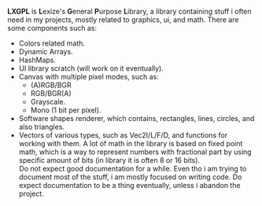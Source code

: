 **LXGPL** is **L**exize's **G**eneral **P**urpose **L**ibrary, a library containing stuff i often need in my projects, mostly related to graphics, ui, and math.
There are some components such as:
* Colors related math.
* Dynamic Arrays.
* HashMaps.
* UI library scratch (will work on it eventually).
* Canvas with multiple pixel modes, such as:
    * (A)RGB/BGR
    * RGB/BGR(A)
    * Grayscale.
    * Mono (1 bit per pixel).
* Software shapes renderer, which contains, rectangles, lines, circles, and also triangles.
* Vectors of various types, such as Vec2I/L/F/D, and functions for working with them.
A lot of math in the library is based on fixed point math, which is a way to represent numbers with fractional part by using specific amount of bits (in library it is often 8 or 16 bits).\
Do not expect good documentation for a while. Even tho i am trying to document most of the stuff, i am mostly focused on writing code. Do expect documentation to be a thing eventually, unless i abandon the project.
